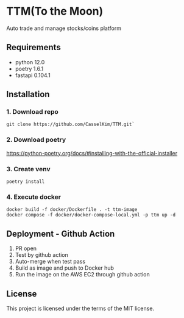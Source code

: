 # TTM(To the Moon)
Auto trade and manage stocks/coins platform

## Requirements
- python 12.0
- poetry 1.6.1
- fastapi 0.104.1


## Installation
### 1. Download repo
```
git clone https://github.com/CasselKim/TTM.git`
```

### 2. Download poetry
https://python-poetry.org/docs/#installing-with-the-official-installer

### 3. Create venv
```
poetry install
```

### 4. Execute docker
```
docker build -f docker/Dockerfile . -t ttm-image
docker compose -f docker/docker-compose-local.yml -p ttm up -d
```

## Deployment - Github Action
1. PR open
2. Test by github action
3. Auto-merge when test pass
4. Build as image and push to Docker hub
5. Run the image on the AWS EC2 through github action

## License
This project is licensed under the terms of the MIT license.
